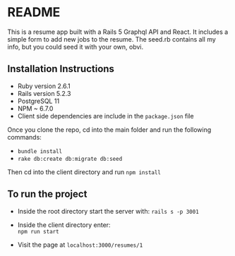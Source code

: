 # README
This is a resume app built with a Rails 5 Graphql API and React. It includes a simple form to add new jobs to the resume. The seed.rb contains all my info, but you could seed it with your own, obvi.

## Installation Instructions

* Ruby version 2.6.1
* Rails version 5.2.3
* PostgreSQL 11
* NPM ~ 6.7.0
* Client side dependencies are include in the `package.json` file

Once you clone the repo, cd into the main folder and run the following commands:

* `bundle install`
* `rake db:create db:migrate db:seed`

Then cd into the client directory and run `npm install`

## To run the project

* Inside the root directory start the server with:
`rails s -p 3001`

* Inside the client directory enter:  
`npm run start`

* Visit the page at `localhost:3000/resumes/1`


